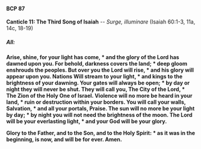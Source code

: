 #### BCP 87
**Canticle 11: The Third Song of Isaiah** -- _Surge, illuminare_ (Isaiah 60:1-3, 11a, 14c, 18-19) 
##### **All:**
**Arise, shine, for your light has come, \*
and the glory of the Lord has dawned upon you.
For behold, darkness covers the land; \*
deep gloom enshrouds the peoples.
But over you the Lord will rise, \*
and his glory will appear upon you.
Nations Will stream to your light, \*
and kings to the brightness of your dawning.
Your gates will always be open; \*
by day or night they will never be shut.
They will call you, The City of the Lord, \*
The Zion of the Holy One of Israel.
Violence will no more be heard in your land, \*
ruin or destruction within your borders.
You will call your walls, Salvation, \*
and all your portals, Praise.
The sun will no more be your light by day; \*
by night you will not need the brightness of the moon.
The Lord will be your everlasting light, \* and your God will be your glory.**

**Glory to the Father, and to the Son, and to the Holy Spirit: \*
as it was in the beginning, is now, and will be for ever. Amen.**
